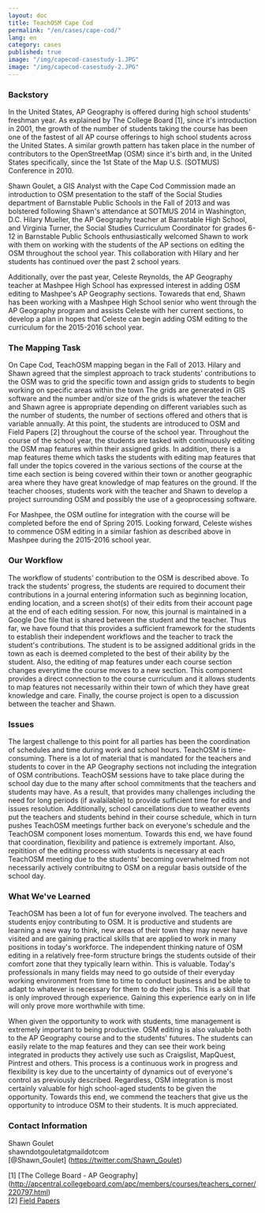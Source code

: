 ```yaml
---
layout: doc
title: TeachOSM Cape Cod
permalink: "/en/cases/cape-cod/"
lang: en
category: cases
published: true
image: "/img/capecod-casestudy-1.JPG"
image: "/img/capecod-casestudy-2.JPG"
---
```


### Backstory
In the United States, AP Geography is offered during high school students' freshman year.  As explained by The College Board [1], since it's introduction in 2001, the growth of the number of students taking the course has been one of the
fastest of all AP course offerings to high school students across the United States.  A similar growth pattern has taken place in the number of contributors to the OpenStreetMap (OSM) since it's birth and, in the United States specifically,
since the 1st State of the Map U.S. (SOTMUS) Conference in 2010.

Shawn Goulet, a GIS Analyst with the Cape Cod Commission made an introduction to OSM presentation to the staff of the Social Studies department of Barnstable Public Schools in the Fall of 2013 and was bolstered following Shawn's attendance at
SOTMUS 2014 in Washington, D.C.  Hilary Mueller, the AP Geography teacher at Barnstable High School, and Virginia Turner, the Social Studies Curriculum Coordinator for grades 6-12 in Barnstable Public Schools enthusiastically welcomed Shawn to
work with them on working with the students of the AP sections on editing the OSM throughout the school year.  This collaboration with Hilary and her students has continued over the past 2 school years.

Additionally, over the past year, Celeste Reynolds, the AP Geography teacher at Mashpee High School has expressed interest in adding OSM editing to Mashpee's AP Geography sections.  Towareds that end, Shawn has been working with a
Mashpee High School senior who went through the AP Geography program and assists Celeste with her current sections, to develop a plan in hopes that Celeste can begin adding OSM editing to the curriculum for the 2015-2016 school year.

### The Mapping Task
On Cape Cod, TeachOSM mapping began in the Fall of 2013.  Hilary and Shawn agreed that the simplest approach to track students' contributions to the OSM was to grid the specific town and assign grids to students to begin working on
specific areas within the town  The grids are generated in GIS software and the number and/or size of the grids is whatever the teacher and Shawn agree is appropriate depending on different variables such as the number of students, the
number of sections offered and others that is variable annually.  At this point, the students are introduced to OSM and Field Papers [2] throughout the course of the school year.  Throughout the course of the school year, the students
are tasked with continuously editing the OSM map features within their assigned grids.  In addition, there is a map features theme which tasks the students with editing map features that fall under the topics covered in the various
sections of the course at the time each section is being covered within their town or another geographic area where they have great knowledge of map features on the ground.  If the teacher chooses, students work with the teacher and Shawn to
develop a project surrounding OSM and possibly the use of a geoprocessing software.

For Mashpee, the OSM outline for integration with the course will be completed before the end of Spring 2015.  Looking forward, Celeste wishes to commence OSM editing in a similar fashion as described above in Mashpee during the 2015-2016
school year.

### Our Workflow
The workflow of students' contribution to the OSM is described above.  To track the students' progress, the students are required to document their contributions in a journal entering information such as beginning location, ending location,
and a screen shot(s) of their edits from their account page at the end of each editing session.  For now, this journal is maintained in a Google Doc file that is shared between the student and the teacher.  Thus far, we have found that
this provides a sufficient framework for the students to establish their independent workflows and the teacher to track the student's contributions.  The student is to be assigned additional grids in the town as each is deemed completed to the
best of their ability by the student.  Also, the editing of map features under each course section changes everytime the course moves to a new section.  This component provides a direct connection to the course curriculum and it allows
students to map features not necessarily within their town of which they have great knowledge and care.  Finally, the course project is open to a discussion between the teacher and Shawn.

### Issues
The largest challenge to this point for all parties has been the coordination of schedules and time during work and school hours.  TeachOSM is time-consuming.  There is a lot of material that is mandated for the teachers and students to cover
in the AP Geography sections not including the integration of OSM contributions.  TeachOSM sessions have to take place during the school day due to the many after school commitments that the teachers and students may have.  As a result, that
provides many challenges including the need for long periods (if avalailable) to provide sufficient time for edits and issues resolution.  Additionally, school cancellations due to weather events put the teachers and students behind in their
course schedule, which in turn pushes TeachOSM meetings further back on everyone's schedule and the TeachOSM component loses momentum.  Towards this end, we have found that coordination, flexibility and patience is extremely important.  Also,
repitition of the editing process with students is necessary at each TeachOSM meeting due to the students' becoming overwhelmed from not necessarily actively contribuitng to OSM on a regular basis outside of the school day.

### What We've Learned
TeachOSM has been a lot of fun for everyone involved.  The teachers and students enjoy contributing to OSM.  It is productive and students are learning a new way to think, new areas of their town they may never have visited and are gaining
practical skills that are applied to work in many positions in today's workforce.  The independent thinking nature of OSM editing in a relatively free-form structure brings the students outside of their comfort zone that they typically learn
within.  This is valuable.  Today's professionals in many fields may need to go outside of their everyday working environment from time to time to conduct business and be able to adapt to whatever is necessary for them to do their jobs.  This
is a skill that is only improved through experience.  Gaining this experience early on in life will only prove more worthwhile with time.

When given the opportunity to work with students, time management is extremely important to being productive.  OSM editing is also valuable both to the AP Geography course and to the students' futures.  The students can easily relate to the
map features and they can see their work being integrated in products they actively use such as Craigslist, MapQuest, Pintrest and others.  This process is a continuous work in progress and flexibility is key due to the uncertainty of
dynamics out of everyone's control as previously described.  Regardless, OSM integration is most certainly valuable for high school-aged students to be given the opportunity.  Towards this end, we commend the teachers that give us the
opportunity to introduce OSM to their students.  It is much appreciated.

### Contact Information
Shawn Goulet   
shawndotgouletatgmaildotcom   
[@Shawn_Goulet] (https://twitter.com/Shawn_Goulet)   

[1] [The College Board - AP Geography] (http://apcentral.collegeboard.com/apc/members/courses/teachers_corner/220797.html)   
[2] [Field Papers](http://fieldpapers.org/)
